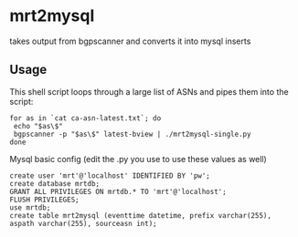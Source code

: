 # mrt2mysql
takes output from bgpscanner and converts it into mysql inserts

## Usage

This shell script loops through a large list of ASNs and pipes them into the script:

```
for as in `cat ca-asn-latest.txt`; do
 echo "$as\$"
 bgpscanner -p "$as\$" latest-bview | ./mrt2mysql-single.py
done
```

Mysql basic config (edit the .py you use to use these values as well)

```mysql
create user 'mrt'@'localhost' IDENTIFIED BY 'pw';
create database mrtdb;
GRANT ALL PRIVILEGES ON mrtdb.* TO 'mrt'@'localhost';
FLUSH PRIVILEGES;
use mrtdb;
create table mrt2mysql (eventtime datetime, prefix varchar(255), aspath varchar(255), sourceasn int);
```


